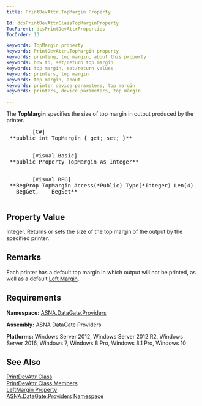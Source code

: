 ```yaml
---
title: PrintDevAttr.TopMargin Property

Id: dcsPrintDevAttrClassTopMarginProperty
TocParent: dcsPrintDevAttrProperties
TocOrder: 13

keywords: TopMargin property
keywords: PrintDevAttr.TopMargin property
keywords: printing, top margin, about this property
keywords: how to, set/return top margin
keywords: top margin, set/return values
keywords: printers, top margin
keywords: top margin, about
keywords: printer device parameters, top margin
keywords: printers, device parameters, top margin

---
```


The **TopMargin** specifies the size of top margin in output produced by the printer.
<pre class="prettyprint">
        <span class="lang">[C#]</span>
 **public int TopMargin { get; set; }** 
      </pre>
<pre class="prettyprint">
        <span class="lang">[Visual Basic] </span>
 **public Property TopMargin As Integer** 
      </pre>
<pre class="prettyprint">
        <span class="lang">[Visual RPG]</span>
 **BegProp TopMargin Access(*Public) Type(*Integer) Len(4)
   BegGet,    BegSet** 
      </pre>

## Property Value

Integer. Returns or sets the size of the top margin of the output by the specified printer. 
## Remarks

Each printer has a default top margin in which output will not be printed, as well as a default [Left Margin](print-dev-attr-class-left-margin-property.html).
## Requirements

**Namespace:** [ ASNA.DataGate.Providers](datagate-providers-namespace.html) 

**Assembly:** ASNA DataGate Providers

**Platforms:** Windows Server 2012, Windows Server 2012 R2, Windows Server 2016, Windows 7, Windows 8 Pro, Windows 8.1 Pro, Windows 10
## See Also


[PrintDevAttr Class](print-dev-attr-class.html)
      <br />
[PrintDevAttr Class Members](print-dev-attr-members.html)
      <br />
[LeftMargin Property](print-dev-attr-class-left-margin-property.html)
      <br />
[ASNA.DataGate.Providers Namespace](datagate-providers-namespace.html)

